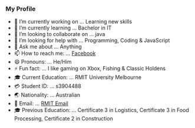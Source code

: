 ### My Profile

- 🔭 I’m currently working on ... Learning new skills
- 🌱 I’m currently learning ... Bachelor in IT
- 👯 I’m looking to collaborate on ... java
- 🤔 I’m looking for help with ... Programming, Coding & JavaScript
- 💬 Ask me about ... Anything
- 📫 How to reach me: ...  [Facebook](https://www.facebook.com/Shad0wMan13)
- 😄 Pronouns: ... He/Him
- ⚡ Fun fact: ... I like gaming on Xbox, Fishing & Classic Holdens
- 🎓 Current Education: ... RMIT University Melbourne
- 💳 Student ID: ... s3904488
- 🌏 Nationality: ... Australian
- 📧 Email: ... [RMIT Email](s3904488@student.rmit.edu.au)
- 🎓 Previous Education: ... Certificate 3 in Logistics, Certificate 3 in Food Processing, Certificate 2 in Construction
